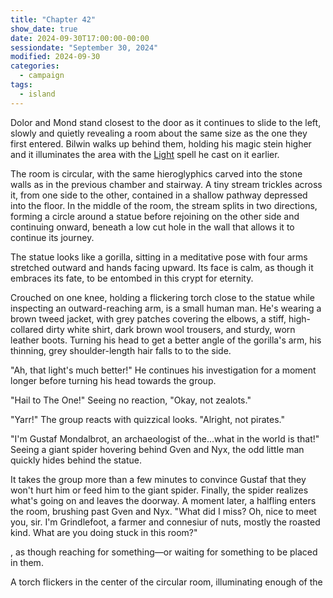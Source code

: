 ```yaml
---
title: "Chapter 42"
show_date: true
date: 2024-09-30T17:00:00-00:00
sessiondate: "September 30, 2024"
modified: 2024-09-30
categories:
  - campaign
tags:
  - island
---
```


Dolor and Mond stand closest to the door as it continues to slide to the left, slowly
and quietly revealing a room about the same size as the one they first entered. Bilwin
walks up behind them, holding his magic stein higher and it illuminates the area with the
[Light](https://www.dndbeyond.com/spells/2618996-light) spell he cast on it earlier.

The room is circular, with the same hieroglyphics carved into the stone walls as in
the previous chamber and stairway. A tiny stream trickles across it, from one side to the
other, contained in a shallow pathway depressed into the floor. In the middle of the room,
the stream splits in two directions, forming a circle around a statue before rejoining
on the other side and continuing onward, beneath a low cut hole in the wall that allows
it to continue its journey. 

The statue looks like a gorilla, sitting in a meditative pose with four arms stretched
outward and hands facing upward. Its face is calm, as though it embraces its fate, to be
entombed in this crypt for eternity.

Crouched on one knee, holding a flickering torch close to the statue while inspecting an
outward-reaching arm, is a small human man. He's wearing a brown tweed jacket, with grey
patches covering the elbows, a stiff, high-collared dirty white shirt, dark brown wool
trousers, and sturdy, worn leather boots. Turning his head to get a better angle of the
gorilla's arm, his thinning, grey shoulder-length hair falls to to the side.

"Ah, that light's much better!" He continues his investigation for a moment longer before
turning his head towards the group.

"Hail to The One!" Seeing no reaction, "Okay, not zealots."

"Yarr!" The group reacts with quizzical looks. "Alright, not pirates."

"I'm Gustaf Mondalbrot, an archaeologist of the...what in the world is that!" Seeing a
giant spider hovering behind Gven and Nyx, the odd little man quickly hides behind the statue.

It takes the group more than a few minutes to convince Gustaf that they won't hurt him
or feed him to the giant spider. Finally, the spider realizes what's going on and leaves
the doorway. A moment later, a halfling enters the room, brushing past Gven and Nyx.
"What did I miss? Oh, nice to meet you, sir. I'm Grindlefoot, a farmer and connesiur of nuts,
mostly the roasted kind. What are you doing stuck in this room?"




, as though reaching for something—or waiting for something to be placed in them.



A torch flickers
in the center of the circular room, illuminating enough of the 


<!-- NOTES -->

<!-- em dash: — | Mac kebyoard shortcut = Option + Shift + Dash (-) -->
<!-- https://oatcookies.neocities.org/dndmoney to convert copper, silver, gold, and more into CP -->
<!-- Frequently used links:
  [Barbarian rage](https://www.thegamer.com/dungeons-dragons-dnd-barbarian-rage-explained-guide/)
  [Bardic inspiration](https://www.dndbeyond.com/classes/1-bard#BardicInspiration-75)
  [Chaos Bolt](https://www.dndbeyond.com/spells/14761-chaos-bolt)
  [Hanseath](https://forgottenrealms.fandom.com/wiki/Hanseath)
  [Hellish Rebuke](https://www.dndbeyond.com/spells/hellish-rebuke)
  [hurdy-gurdy](https://en.wikipedia.org/wiki/Hurdy-gurdy)
  [Mind Spike](http://dnd5e.wikidot.com/spell:mind-spike)
  [Shillelagh](https://www.dndbeyond.com/spells/2249-shillelagh)
  [Spiritual Weapon](https://www.dndbeyond.com/spells/2263-spiritual-weapon)
  [Wild Shape](https://www.dndbeyond.com/posts/635-druid-101-wild-shape-guide)
-->
<!--
  Lists of spells for the classes:
    - Bard spells: https://www.dndbeyond.com/spells/class/1-bard
    - Cleric spells: https://www.dndbeyond.com/spells/class/cleric 
    - Druid spells: https://www.dndbeyond.com/spells/class/druid
    - Sorcerer spells: https://www.dndbeyond.com/spells/class/sorcerer
  Monsters: https://www.dndbeyond.com/monsters
  Damage types: https://www.wargamer.com/dnd/damage-types
  Luck (Bilwin): http://dnd5e.wikidot.com/feat:lucky
-->
<!-- Directions on a boat:
  Port = left side
  Starboard = right side
  Bow = front
  Aft = back (inside the ship, on board)
  Stern = back (outside, offboard)
-->
